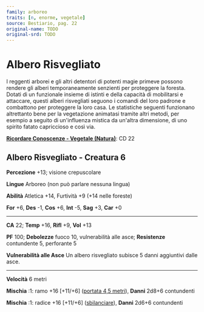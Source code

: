 ```yaml
---
family: arboreo
traits: [n, enorme, vegetale]
source: Bestiario, pag. 22
original-name: TODO
original-srd: TODO
---
```


# Albero Risvegliato

I reggenti arborei e gli altri detentori di potenti magie primeve possono
rendere gli alberi temporaneamente senzienti per proteggere la foresta. Dotati
di un funzionale insieme di istinti e della capacità di mobilitarsi e attaccare,
questi alberi risvegliati seguono i comandi del loro padrone e combattono per
proteggere la loro casa. Le statistiche seguenti funzionano altrettanto bene per
la vegetazione animatasi tramite altri metodi, per esempio a seguito di
un'influenza mistica da un'altra dimensione, di uno spirito fatato capriccioso e
così via.

**[Ricordare Conoscenze - Vegetale (Natura)](/azioni/abilita/ricordare-conoscenze)**:
CD 22

## Albero Risvegliato - Creatura 6

**Percezione** +13; visione crepuscolare

**Lingue** Arboreo (non può parlare nessuna lingua)

**Abilità** Atletica +14, Furtività +9 (+14 nelle foreste)

**For** +6, **Des** -1, **Cos** +6, **Int** -5, **Sag** +3, **Car** +0

---

**CA** 22; **Temp** +16, **Rifl** +9, **Vol** +13

**PF** 100; **Debolezze** fuoco 10, vulnerabilità alle asce; **Resistenze**
contundente 5, perforante 5

**Vulnerabilità alle Asce** Un albero risvegliato subisce 5 danni aggiuntivi
dalle asce.

---

**Velocità** 6 metri

**Mischia** :1: ramo +16 \[+11/+6] ([portata 4,5 metri](/tratti/portata)),
**Danni** 2d8+6 contundenti

**Mischia** :1: radice +16 \[+11/+6] ([sbilanciare](/tratti/sbilanciare)),
**Danni** 2d6+6 contundenti
